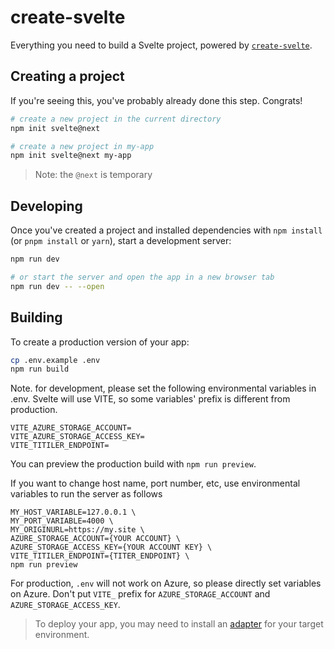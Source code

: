 # create-svelte

Everything you need to build a Svelte project, powered by [`create-svelte`](https://github.com/sveltejs/kit/tree/master/packages/create-svelte).

## Creating a project

If you're seeing this, you've probably already done this step. Congrats!

```bash
# create a new project in the current directory
npm init svelte@next

# create a new project in my-app
npm init svelte@next my-app
```

> Note: the `@next` is temporary

## Developing

Once you've created a project and installed dependencies with `npm install` (or `pnpm install` or `yarn`), start a development server:

```bash
npm run dev

# or start the server and open the app in a new browser tab
npm run dev -- --open
```

## Building

To create a production version of your app:

```bash
cp .env.example .env
npm run build
```

Note. for development, please set the following environmental variables in .env. Svelte will use VITE, so some variables' prefix is different from production.

```
VITE_AZURE_STORAGE_ACCOUNT=
VITE_AZURE_STORAGE_ACCESS_KEY=
VITE_TITILER_ENDPOINT=
```

You can preview the production build with `npm run preview`.

If you want to change host name, port number, etc, use environmental variables to run the server as follows

```
MY_HOST_VARIABLE=127.0.0.1 \
MY_PORT_VARIABLE=4000 \
MY_ORIGINURL=https://my.site \
AZURE_STORAGE_ACCOUNT={YOUR ACCOUNT} \
AZURE_STORAGE_ACCESS_KEY={YOUR ACCOUNT KEY} \
VITE_TITILER_ENDPOINT={TITER_ENDPOINT} \
npm run preview
```

For production, `.env` will not work on Azure, so please directly set variables on Azure. Don't put `VITE_` prefix for `AZURE_STORAGE_ACCOUNT` and `AZURE_STORAGE_ACCESS_KEY`.

> To deploy your app, you may need to install an [adapter](https://kit.svelte.dev/docs#adapters) for your target environment.
